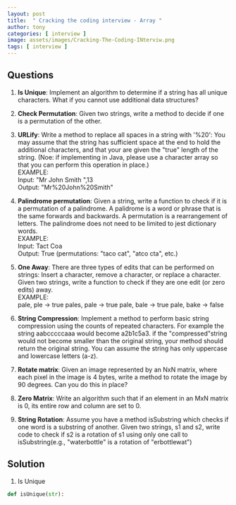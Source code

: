 ```yaml
---
layout: post
title:  " Cracking the coding interview - Array "
author: tony
categories: [ interview ]
image: assets/images/Cracking-The-Coding-INterviw.png
tags: [ interview ]
---
```


## Questions
1. **Is Unique**: Implement an algorithm to determine if a string has all unique characters. What if you cannot use additional data structures?

2. **Check Permutation**: Given two strings, write a method to decide if one is a permutation of the other.

3. **URLify**: Write a method to replace all spaces in a string with '%20': You may assume that the string has sufficient space at the end to hold the additional characters, and that your are given the "true" length of the string. (Noe: if implementing in Java, please use a character array so that you can perform this operation in place.)  
    EXAMPLE:  
    Input:  "Mr John Smith  ",13    
    Output: "Mr%20John%20Smith"   
4. **Palindrome permutation**: Given a string, write a function to check if it is a permutation of a palindrome. A palidrome is a word or phrase that is the same forwards and backwards. A permutation is a rearrangement of letters. The palindrome does not need to be limited to jest dictionary words.  
    EXAMPLE:  
    Input:  Tact Coa  
    Output: True (permutations: "taco cat", "atco cta", etc.)  
5. **One Away**: There are three types of edits that can be performed on strings: Insert a character, remove a character, or replace a character. Given two strings, write a function to check if they are one edit (or zero edits) away.  
    EXAMPLE:  
    pale,   ple     -> true
    pales,  pale    -> true
    pale,   bale    -> true
    pale,   bake    -> false
6. **String Compression**: Implement a method to perform basic string compression using the counts of repeated characters. For example the string aabcccccaaa would become a2b1c5a3. if the "compressed"string would not become smaller than the original string, your method should return the original string. You can assume the string has only uppercase and lowercase letters (a-z).  
7. **Rotate matrix**: Given an image represented by an NxN matrix, where each pixel in the image is 4 bytes, write a method to rotate the image by 90 degrees. Can you do this in place?  
8. **Zero Matrix**: Write an algorithm such that if an element in an MxN matrix is 0, its entire row and column are set to 0.
9. **String Rotation**: Assume you have a method isSubstring which checks if one word is a substring of another. Given two strings, s1 and s2, write code to check if s2 is a rotation of s1 using only one call to isSubstring(e.g., "waterbottle" is a rotation of "erbottlewat")

## Solution
1. Is Unique
```Python
def isUnique(str):


```